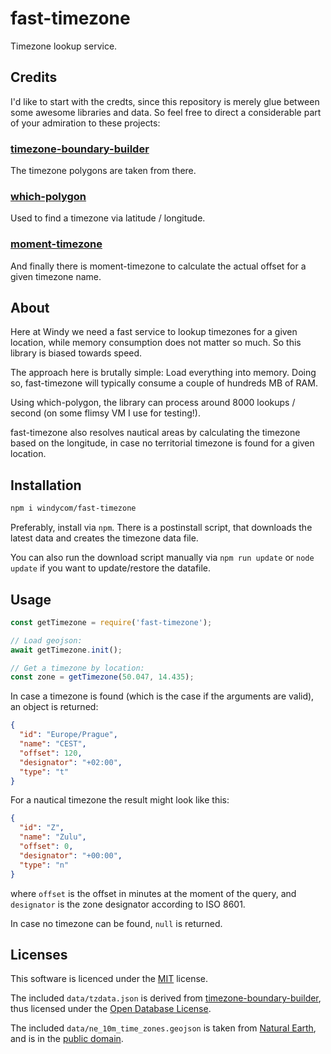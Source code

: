 # fast-timezone

Timezone lookup service.

## Credits

I'd like to start with the credts, since this repository is merely glue between some 
awesome libraries and data. So feel free to direct a considerable part of your
admiration to these projects:

### [timezone-boundary-builder](https://github.com/evansiroky/timezone-boundary-builder)

The timezone polygons are taken from there.

### [which-polygon](https://github.com/mapbox/which-polygon)

Used to find a timezone via latitude / longitude.

### [moment-timezone](https://momentjs.com/timezone/)

And finally there is moment-timezone to calculate the actual offset for a given
timezone name.

## About

Here at Windy we need a fast service to lookup timezones for a given location, while
memory consumption does not matter so much. So this library is biased towards speed.

The approach here is brutally simple: Load everything into memory. Doing so, fast-timezone
will typically consume a couple of hundreds MB of RAM.

Using which-polygon, the library can process around 8000 lookups / second (on some
flimsy VM I use for testing!).

fast-timezone also resolves nautical areas by calculating the timezone based on the
longitude, in case no territorial timezone is found for a given location.

## Installation

```bash
npm i windycom/fast-timezone
```

Preferably, install via `npm`. There is a postinstall script, that downloads
the latest data and creates the timezone data file.

You can also run the download script manually via `npm run update` or `node update`
if you want to update/restore the datafile.

## Usage

```JavaScript
const getTimezone = require('fast-timezone');

// Load geojson:
await getTimezone.init();

// Get a timezone by location:
const zone = getTimezone(50.047, 14.435);
```

In case a timezone is found (which is the case if the arguments are valid), an object is returned:

```JSON
{
  "id": "Europe/Prague",
  "name": "CEST",
  "offset": 120,
  "designator": "+02:00",
  "type": "t"
}
```

For a nautical timezone the result might look like this:

```JSON
{
  "id": "Z",
  "name": "Zulu",
  "offset": 0,
  "designator": "+00:00",
  "type": "n"
}
```

where `offset` is the offset in minutes at the moment of the query, and `designator`
is the zone designator according to ISO 8601.

In case no timezone can be found, `null` is returned.

## Licenses

This software is licenced under the [MIT](https://opensource.org/licenses/MIT) license.

The included `data/tzdata.json` is derived from [timezone-boundary-builder](https://github.com/evansiroky/timezone-boundary-builder), thus licensed under the [Open Database License](data/ODbLicense.txt).

The included `data/ne_10m_time_zones.geojson` is taken from [Natural Earth](https://github.com/nvkelso/natural-earth-vector), and is in the [public domain](data/License-NaturalEarth.md).
